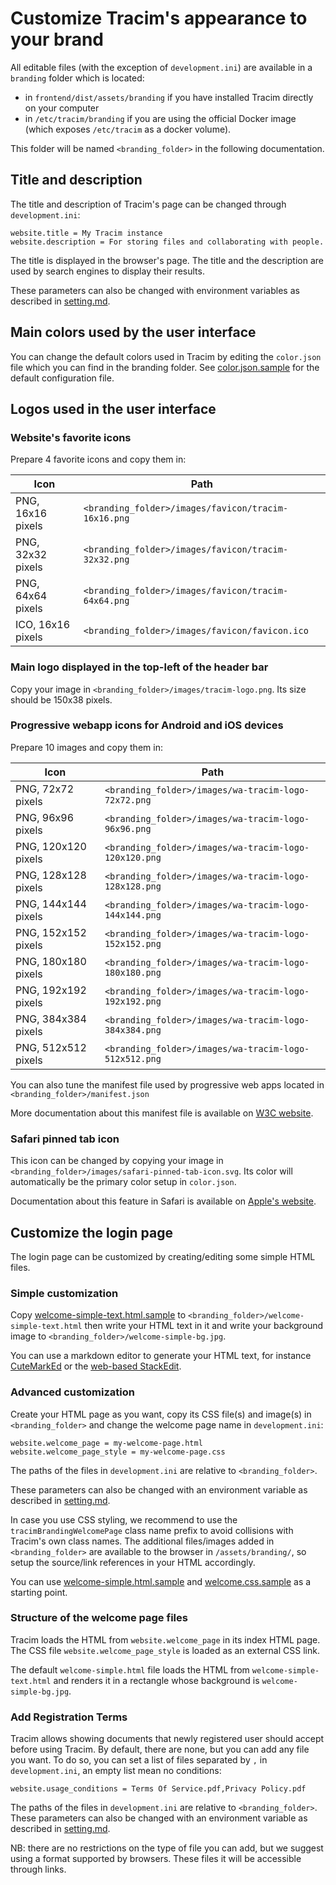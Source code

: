 # Customize Tracim's appearance to your brand

All editable files (with the exception of `development.ini`) are available in a `branding` folder which is located:
- in `frontend/dist/assets/branding` if you have installed Tracim directly on your computer
- in `/etc/tracim/branding` if you are using the official Docker image (which exposes `/etc/tracim` as a docker volume).

This folder will be named `<branding_folder>` in the following documentation.

## Title and description

The title and description of Tracim's page can be changed through `development.ini`:

```
website.title = My Tracim instance
website.description = For storing files and collaborating with people.
```

The title is displayed in the browser's page. The title and the description are used by search engines to display their results.

These parameters can also be changed with environment variables as described in [setting.md](setting.md).

## Main colors used by the user interface

You can change the default colors used in Tracim by editing the `color.json` file which you can find in the branding folder. See [color.json.sample](../../frontend/dist/assets/branding.sample/color.json) for the default configuration file.

## Logos used in the user interface

### Website's favorite icons

Prepare 4 favorite icons and copy them in:

|Icon|Path|
|----|----|
|PNG, 16x16 pixels|`<branding_folder>/images/favicon/tracim-16x16.png`|
|PNG, 32x32 pixels|`<branding_folder>/images/favicon/tracim-32x32.png`|
|PNG, 64x64 pixels|`<branding_folder>/images/favicon/tracim-64x64.png`|
|ICO, 16x16 pixels|`<branding_folder>/images/favicon/favicon.ico`|

### Main logo displayed in the top-left of the header bar

Copy your image in `<branding_folder>/images/tracim-logo.png`. Its size should be 150x38 pixels.

### Progressive webapp icons for Android and iOS devices

Prepare 10 images and copy them in:

|Icon|Path|
|----|----|
|PNG, 72x72 pixels|`<branding_folder>/images/wa-tracim-logo-72x72.png`|
|PNG, 96x96 pixels|`<branding_folder>/images/wa-tracim-logo-96x96.png`|
|PNG, 120x120 pixels|`<branding_folder>/images/wa-tracim-logo-120x120.png`|
|PNG, 128x128 pixels|`<branding_folder>/images/wa-tracim-logo-128x128.png`|
|PNG, 144x144 pixels|`<branding_folder>/images/wa-tracim-logo-144x144.png`|
|PNG, 152x152 pixels|`<branding_folder>/images/wa-tracim-logo-152x152.png`|
|PNG, 180x180 pixels|`<branding_folder>/images/wa-tracim-logo-180x180.png`|
|PNG, 192x192 pixels|`<branding_folder>/images/wa-tracim-logo-192x192.png`|
|PNG, 384x384 pixels|`<branding_folder>/images/wa-tracim-logo-384x384.png`|
|PNG, 512x512 pixels|`<branding_folder>/images/wa-tracim-logo-512x512.png`|

You can also tune the manifest file used by progressive web apps located in `<branding_folder>/manifest.json`

More documentation about this manifest file is available on [W3C website](https://www.w3.org/TR/appmanifest/).

### Safari pinned tab icon

This icon can be changed by copying your image in `<branding_folder>/images/safari-pinned-tab-icon.svg`. Its color will automatically be the primary color setup in `color.json`.

Documentation about this feature in Safari is available on [Apple's website](https://developer.apple.com/library/archive/documentation/AppleApplications/Reference/SafariWebContent/pinnedTabs/pinnedTabs.html).

## Customize the login page

The login page can be customized by creating/editing some simple HTML files.

### Simple customization

Copy [welcome-simple-text.html.sample](../../frontend/dist/assets/branding/welcome-simple-text.html.sample) to `<branding_folder>/welcome-simple-text.html` then write your HTML text in it and write your background image to `<branding_folder>/welcome-simple-bg.jpg`.

You can use a markdown editor to generate your HTML text, for instance [CuteMarkEd](https://cloose.github.io/CuteMarkEd/) or the [web-based StackEdit](https://stackedit.io/app#).

### Advanced customization

Create your HTML page as you want, copy its CSS file(s) and image(s) in `<branding_folder>` and change the welcome page name in `development.ini`:

```
website.welcome_page = my-welcome-page.html
website.welcome_page_style = my-welcome-page.css
```
The paths of the files in `development.ini` are relative to `<branding_folder>`.

These parameters can also be changed with an environment variable as described in [setting.md](setting.md).

In case you use CSS styling, we recommend to use the `tracimBrandingWelcomePage` class name prefix to avoid collisions with Tracim's own class names.
The additional files/images added in `<branding_folder>` are available to the browser in `/assets/branding/`, so setup the source/link references in your HTML accordingly.

You can use [welcome-simple.html.sample](../../frontend/dist/assets/branding/welcome-simple.html.sample) and [welcome.css.sample](../../frontend/dist/assets/branding/welcome-simple.css.sample) as a starting point.

### Structure of the welcome page files

Tracim loads the HTML from `website.welcome_page` in its index HTML page. The CSS file `website.welcome_page_style` is loaded as an external CSS link.

The default `welcome-simple.html` file loads the HTML from `welcome-simple-text.html` and renders it in a rectangle whose background is `welcome-simple-bg.jpg`.

### Add Registration Terms

Tracim allows showing documents that newly registered user should accept before using Tracim.
By default, there are none, but you can add any file you want.
To do so, you can set a list of files separated by `,` in `development.ini`, an empty list mean no conditions:

```
website.usage_conditions = Terms Of Service.pdf,Privacy Policy.pdf
```

The paths of the files in `development.ini` are relative to `<branding_folder>`.
These parameters can also be changed with an environment variable as described in [setting.md](setting.md).

NB: there are no restrictions on the type of file you can add, but we suggest using a format
supported by browsers. These files it will be accessible through links.
